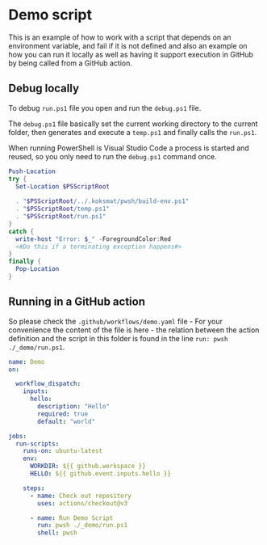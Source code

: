 # Demo script

This is an example of how to work with a script that depends on an environment variable, and fail if it is not defined and also an example on how you can run it locally as well as having it support execution in GitHub by being called from a GitHub action.

## Debug locally

To debug `run.ps1` file you open and run the `debug.ps1` file. 

The `debug.ps1` file basically set the current working directory to the current folder, then generates and execute a `temp.ps1` and finally calls the `run.ps1`.

When running PowerShell is Visual Studio Code a process is started and reused, so you only need to run the `debug.ps1` command once.


```powershell
Push-Location
try {
  Set-Location $PSScriptRoot
  
  . "$PSScriptRoot/../.koksmat/pwsh/build-env.ps1"
  . "$PSScriptRoot/temp.ps1"
  . "$PSScriptRoot/run.ps1"
}
catch {
  write-host "Error: $_" -ForegroundColor:Red
  <#Do this if a terminating exception happens#>
}
finally {
  Pop-Location
}

```



## Running in a GitHub action

So please check the `.github/workflows/demo.yaml` file - For your convenience the content of the file is here - the relation between the action definition and the script in this folder is found in the line `run: pwsh ./_demo/run.ps1`.




```yaml
name: Demo
on:

  workflow_dispatch: 
    inputs:
      hello:
        description: "Hello"
        required: true
        default: "world"

jobs:
  run-scripts:
    runs-on: ubuntu-latest
    env:
      WORKDIR: ${{ github.workspace }}
      HELLO: ${{ github.event.inputs.hello }}

    steps:
      - name: Check out repository
        uses: actions/checkout@v3

      - name: Run Demo Script
        run: pwsh ./_demo/run.ps1
        shell: pwsh


```
